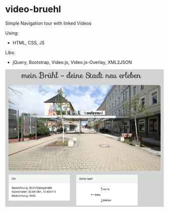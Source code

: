 # video-bruehl

Simple Navigation tour with linked Videos

Using:
- HTML, CSS, JS

Libs:
- jQuery, Bootstrap, Video.js, Video.js-Overlay, XML2JSON

![Screenshot](screenshot.png "Screenshot")